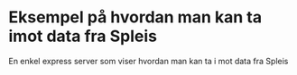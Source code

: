# Eksempel på hvordan man kan ta imot data fra Spleis
En enkel express server som viser hvordan man kan ta i mot data fra Spleis
